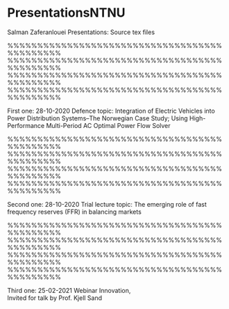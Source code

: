 # PresentationsNTNU
Salman Zaferanlouei Presentations:
Source tex files

%%%%%%%%%%%%%%%%%%%%%%%%%%%%%%%%%%%%%%%%%%%%%
%%%%%%%%%%%%%%%%%%%%%%%%%%%%%%%%%%%%%%%%%%%%%
%%%%%%%%%%%%%%%%%%%%%%%%%%%%%%%%%%%%%%%%%%%%%
%%%%%%%%%%%%%%%%%%%%%%%%%%%%%%%%%%%%%%%%%%%%%

First one: 28-10-2020
Defence topic:
Integration of Electric Vehicles into Power Distribution Systems–The Norwegian Case Study; Using High-Performance Multi-Period AC Optimal Power Flow Solver

%%%%%%%%%%%%%%%%%%%%%%%%%%%%%%%%%%%%%%%%%%%%%
%%%%%%%%%%%%%%%%%%%%%%%%%%%%%%%%%%%%%%%%%%%%%
%%%%%%%%%%%%%%%%%%%%%%%%%%%%%%%%%%%%%%%%%%%%%
%%%%%%%%%%%%%%%%%%%%%%%%%%%%%%%%%%%%%%%%%%%%%

Second one: 28-10-2020
Trial lecture topic:
The emerging role of fast frequency reserves
(FFR) in balancing markets

%%%%%%%%%%%%%%%%%%%%%%%%%%%%%%%%%%%%%%%%%%%%%
%%%%%%%%%%%%%%%%%%%%%%%%%%%%%%%%%%%%%%%%%%%%%
%%%%%%%%%%%%%%%%%%%%%%%%%%%%%%%%%%%%%%%%%%%%%
%%%%%%%%%%%%%%%%%%%%%%%%%%%%%%%%%%%%%%%%%%%%%

Third one: 25-02-2021
Webinar Innovation,    
Invited for talk by Prof. Kjell Sand